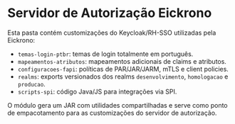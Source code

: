 # Servidor de Autorização Eickrono

Esta pasta contém customizações do Keycloak/RH-SSO utilizadas pela Eickrono:

- `temas-login-ptbr`: temas de login totalmente em português.  
- `mapeamentos-atributos`: mapeamentos adicionais de claims e atributos.  
- `configuracoes-fapi`: políticas de PAR/JAR/JARM, mTLS e client policies.  
- `realms`: exports versionados dos realms `desenvolvimento`, `homologacao` e `producao`.  
- `scripts-spi`: código Java/JS para integrações via SPI.

O módulo gera um JAR com utilidades compartilhadas e serve como ponto de empacotamento para as customizações do servidor de autorização.
